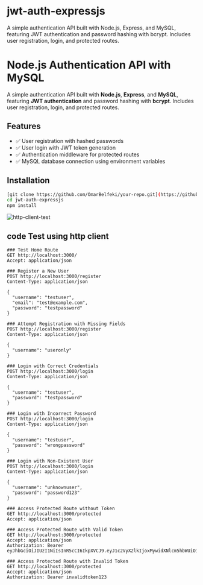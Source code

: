 # jwt-auth-expressjs
A simple authentication API built with Node.js, Express, and MySQL, featuring JWT authentication and password hashing with bcrypt. Includes user registration, login, and protected routes.


# Node.js Authentication API with MySQL

A simple authentication API built with **Node.js**, **Express**, and **MySQL**, featuring **JWT authentication** and password hashing with **bcrypt**. Includes user registration, login, and protected routes.

## Features
- ✅ User registration with hashed passwords
- ✅ User login with JWT token generation
- ✅ Authentication middleware for protected routes
- ✅ MySQL database connection using environment variables

## Installation

```bash
[git clone https://github.com/OmarBelfeki/your-repo.git](https://github.com/OmarBelfeki/jwt-auth-expressjs.git)
cd jwt-auth-expressjs
npm install
```

![http-client-test](https://github.com/user-attachments/assets/33532fb3-4320-489a-94ea-d9905f8e73e1)

## code Test using http client
```http
### Test Home Route
GET http://localhost:3000/
Accept: application/json

### Register a New User
POST http://localhost:3000/register
Content-Type: application/json

{
  "username": "testuser",
  "email": "test@example.com",
  "password": "testpassword"
}

### Attempt Registration with Missing Fields
POST http://localhost:3000/register
Content-Type: application/json

{
  "username": "useronly"
}

### Login with Correct Credentials
POST http://localhost:3000/login
Content-Type: application/json

{
  "username": "testuser",
  "password": "testpassword"
}

### Login with Incorrect Password
POST http://localhost:3000/login
Content-Type: application/json

{
  "username": "testuser",
  "password": "wrongpassword"
}

### Login with Non-Existent User
POST http://localhost:3000/login
Content-Type: application/json

{
  "username": "unknownuser",
  "password": "password123"
}

### Access Protected Route without Token
GET http://localhost:3000/protected
Accept: application/json

### Access Protected Route with Valid Token
GET http://localhost:3000/protected
Accept: application/json
Authorization: Bearer eyJhbGciOiJIUzI1NiIsInR5cCI6IkpXVCJ9.eyJ1c2VyX2lkIjoxMywidXNlcm5hbWUiOiJ0ZXN0dXNlciIsImlhdCI6MTczODQxMjQzMiwiZXhwIjoxNzM4NDE2MDMyfQ.wpTBryDqqAIDtwgEk0v9q1nZ8tI14yiXb2nsx8_2mJo

### Access Protected Route with Invalid Token
GET http://localhost:3000/protected
Accept: application/json
Authorization: Bearer invalidtoken123
```
